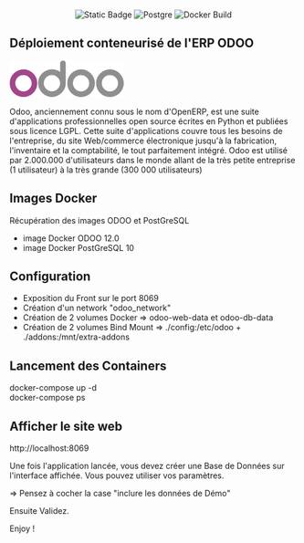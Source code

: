 <br />
<div align="center">

![Static Badge](https://img.shields.io/badge/Docker-2CA5E0?style=for-the-badge&logo=docker&logoColor=white)        ![Postgre](https://img.shields.io/badge/PostgreSQL-316192?style=for-the-badge&logo=postgresql&logoColor=white)      ![Docker Build](https://img.shields.io/badge/dockercompose-up-green)

</div>


Déploiement conteneurisé de l'ERP ODOO
----------------------

<img alt="logo" src="https://raw.githubusercontent.com/docker-library/docs/a11348f9798f9c5e51e92409ebf4d5b39988fd13/odoo/logo.png">


Odoo, anciennement connu sous le nom d'OpenERP, est une suite d'applications professionnelles open source écrites en Python et publiées sous licence LGPL. Cette suite d'applications couvre tous les besoins de l'entreprise, du site Web/commerce électronique jusqu'à la fabrication, l'inventaire et la comptabilité, le tout parfaitement intégré. Odoo est utilisé par 2.000.000 d'utilisateurs dans le monde allant de la très petite entreprise (1 utilisateur) à la très grande (300 000 utilisateurs)


Images Docker
----------------------

Récupération des images ODOO et PostGreSQL

- image Docker ODOO 12.0 <br />
- image Docker PostGreSQL 10 <br />

Configuration
----------------------

- Exposition du Front sur le port 8069 <br />
- Création d'un network "odoo_network" <br />
- Création de 2 volumes Docker => odoo-web-data et odoo-db-data <br />
- Création de 2 volumes Bind Mount => ./config:/etc/odoo + ./addons:/mnt/extra-addons <br />

Lancement des Containers
----------------------

docker-compose up -d<br />
docker-compose ps


Afficher le site web
----------------------

http://localhost:8069


Une fois l'application lancée, vous devez créer une Base de Données sur l'interface affichée.
Vous pouvez utiliser vos paramètres.

=> Pensez à cocher la case "inclure les données de Démo"

Ensuite Validez.

Enjoy !
